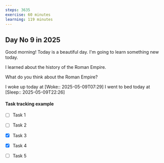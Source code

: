 ```yaml
---
steps: 3635
exercise: 60 minutes
learning: 119 minutes
---
```

## Day No 9 in 2025
Good morning! Today is a beautiful day.
I'm going to learn something new today.

I learned about the history of the Roman Empire.

What do you think about the Roman Empire?

I woke up today at [Woke:: 2025-05-09T07:29]
I went to bed today at [Sleep:: 2025-05-09T22:26]

#### Task tracking example
- [ ] Task 1
- [ ] Task 2
- [x] Task 3
- [x] Task 4
- [ ] Task 5

